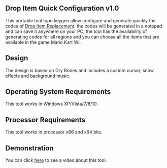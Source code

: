 ## Drop Item Quick Configuration v1.0
This portable tool type keygen allow configure and generate quickly the codes of [Drop Item Replacement](https://pastebin.com/QAEbVUqi). the codes will be generated in a notepad and can save it anywhere on your PC, the tool has the availability of generating codes for all regions and you can choose all the items that are available in the game Mario Kart Wii.

## Design
The design is based on Dry Bones and includes a custom cursor, snow effects and background music.

## Operating System Requirements
This tool works in Windows XP/Vista/7/8/10.

## Processor Requirements
This tool works in processor x86 and x64 bits.

## Demonstration
You can click [here](https://www.youtube.com/watch?v=ygbZu2CbwsY) to see a video about this tool.